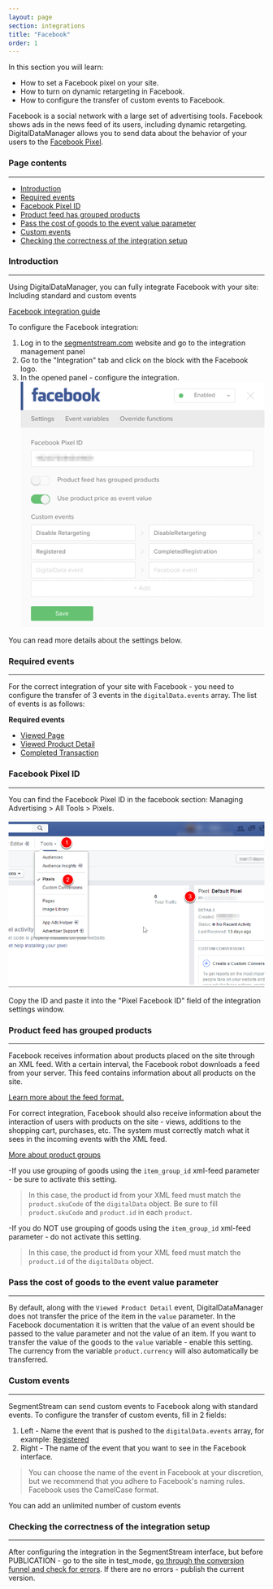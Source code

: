 ```yaml
---
layout: page
section: integrations
title: "Facebook"
order: 1
---
```


In this section you will learn:
* How to set a Facebook pixel on your site.
* How to turn on dynamic retargeting in Facebook.
* How to configure the transfer of custom events to Facebook.

Facebook is a social network with a large set of advertising tools. Facebook shows ads in the news feed of its users, including dynamic retargeting. DigitalDataManager allows you to send data about the behavior of your users to the [Facebook Pixel](https://developers.facebook.com/docs/facebook-pixel/api-reference#events).

### Page contents
------
<ul class="page-navigation">
  <li><a href="#0">Introduction</a></li>
  <li><a href="#1">Required events</a></li>
  <li><a href="#2">Facebook Pixel ID</a></li>
  <li><a href="#2_1">Product feed has grouped products</a></li>
  <li><a href="#2_2">Pass the cost of goods to the event value parameter</a></li>
  <li><a href="#3">Custom events</a></li>
  <li><a href="#4">Checking the correctness of the integration setup</a></li>
</ul>

### <a name="0"></a>Introduction
------
Using DigitalDataManager, you can fully integrate Facebook with your site: Including standard and custom events

[Facebook integration guide](https://developers.facebook.com/docs/facebook-pixel/api-reference)

To configure the Facebook integration:
1. Log in to the [segmentstream.com](https://admin.segmentstream.com/) website and go to the integration management panel
2. Go to the "Integration" tab and click on the block with the Facebook logo.
3. In the opened panel - configure the integration.
![](/img/integrations.facebook.1.png)

You can read more details about the settings below.

### <a name="1"></a>Required events
------
For the correct integration of your site with Facebook - you need to configure the transfer of 3 events in the `digitalData.events` array. The list of events is as follows:

**Required events**
* [Viewed Page](/events/viewed-page)
* [Viewed Product Detail](/events/viewed-product-detail)
* [Completed Transaction](/events/completed-transaction)

### <a name="2"></a>Facebook Pixel ID
------
You can find the Facebook Pixel ID in the facebook section: Managing Advertising > All Tools > Pixels.

![](/img/integrations.facebook.2.png)

Copy the ID and paste it into the "Pixel Facebook ID" field of the integration settings window.

### <a name="2_1"></a>Product feed has grouped products
------
Facebook receives information about products placed on the site through an XML feed. With a certain interval, the Facebook robot downloads a feed from your server. This feed contains information about all products on the site.

[Learn more about the feed format.](https://support.google.com/merchants/answer/7052112)

For correct integration, Facebook should also receive information about the interaction of users with products on the site - views, additions to the shopping cart, purchases, etc. The system must correctly match what it sees in the incoming events with the XML feed.

[More about product groups](https://support.google.com/merchants/answer/6324507)

-If you use grouping of goods using the `item_group_id` xml-feed parameter - be sure to activate this setting.
  >In this case, the product id from your XML feed must match the `product.skuCode` of the `digitalData` object. Be sure to fill `product.skuCode` and `product.id` in each `product`.

 -If you do NOT use grouping of goods using the `item_group_id` xml-feed parameter - do not activate this setting.
  >In this case, the product id from your XML feed must match the `product.id` of the `digitalData` object.

### <a name="2_2"></a>Pass the cost of goods to the event value parameter
------
By default, along with the `Viewed Product Detail` event, DigitalDataManager does not transfer the price of the item in the `value` parameter. In the Facebook documentation it is written that the value of an event should be passed to the value parameter and not the value of an item.
If you want to transfer the value of the goods to the `value` variable - enable this setting. The currency from the variable `product.currency` will also automatically be transferred.

### <a name="3"></a>Custom events
------
SegmentStream can send custom events to Facebook along with standard events.
To configure the transfer of custom events, fill in 2 fields:
1. Left - Name the event that is pushed to the `digitalData.events` array, for example: [Registered](/events/registered)
2. Right - The name of the event that you want to see in the Facebook interface.

> You can choose the name of the event in Facebook at your discretion, but we recommend that you adhere to Facebook's naming rules. Facebook uses the CamelCase format.

You can add an unlimited number of custom events

### <a name="5"></a>Checking the correctness of the integration setup
------
After configuring the integration in the SegmentStream interface, but before PUBLICATION - go to the site in test_mode, [go through the conversion funnel and check for errors](/for-analyst/integrations#2).
If there are no errors - publish the current version.

